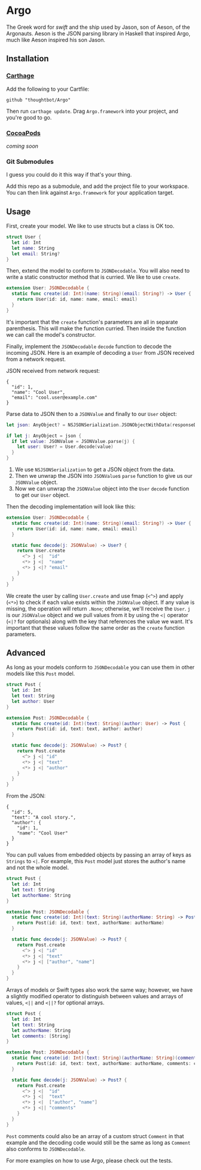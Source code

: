 Argo
====

The Greek word for _swift_ and the ship used by Jason, son of Aeson, of the
Argonauts. Aeson is the JSON parsing library in Haskell that inspired Argo,
much like Aeson inspired his son Jason.

## Installation

### [Carthage]

[Carthage]: https://github.com/Carthage/Carthage

Add the following to your Cartfile:

```
github "thoughtbot/Argo"
```

Then run `carthage update`. Drag `Argo.framework` into your project, and
you're good to go.

### [CocoaPods]

[CocoaPods]: http://cocoapods.org

 *coming soon*

### Git Submodules ###

I guess you could do it this way if that's your thing.

Add this repo as a submodule, and add the project file to your workspace. You
can then link against `Argo.framework` for your application target.

## Usage

First, create your model. We like to use structs but a class is OK too.

```swift
struct User {
  let id: Int
  let name: String
  let email: String?
}
```

Then, extend the model to conform to `JSONDecodable`. You will also need to
write a static constructor method that is curried. We like to use `create`.

```swift
extension User: JSONDecodable {
  static func create(id: Int)(name: String)(email: String?) -> User {
    return User(id: id, name: name, email: email)
  }
}
```

It's important that the `create` function's parameters are all in separate
parenthesis. This will make the function curried. Then inside the function we
can call the model's constructor.

Finally, implement the `JSONDecodable` `decode` function to decode the incoming
JSON. Here is an example of decoding a `User` from JSON received from a network
request.

JSON received from network request:
```
{
  "id": 1,
  "name": "Cool User",
  "email": "cool.user@example.com"
}
```

Parse data to JSON then to a `JSONValue` and finally to our `User` object:

```swift
let json: AnyObject? = NSJSONSerialization.JSONObjectWithData(responseData, options: NSJSONReadingOptions(0), error: nil)

if let j: AnyObject = json {
  if let value: JSONValue = JSONValue.parse(j) {
    let user: User? = User.decode(value)
  }
}
```

1. We use `NSJSONSerialization` to get a JSON object from the data.
2. Then we unwrap the JSON into `JSONValue`s `parse` function to give us our
   `JSONValue` object.
3. Now we can unwrap the `JSONValue` object into the `User` `decode` function
   to get our `User` object.

Then the decoding implementation will look like this:

```swift
extension User: JSONDecodable {
  static func create(id: Int)(name: String)(email: String?) -> User {
    return User(id: id, name: name, email: email)
  }

  static func decode(j: JSONValue) -> User? {
    return User.create
      <^> j <|  "id"
      <*> j <|  "name"
      <*> j <|? "email"
    }
  }
}
```

We create the user by calling `User.create` and use fmap (`<^>`) and apply
(`<*>`) to check if each value exists within the `JSONValue` object. If any
value is missing, the operation will return `.None`; otherwise, we'll receive
the `User`. `j` is our `JSONValue` object and we pull values from it by using
the `<|` operator (`<|?` for optionals) along with the key that references the
value we want. It's important that these values follow the same order as the
`create` function parameters.

## Advanced

As long as your models conform to `JSONDecodable` you can use them in other
models like this `Post` model.

```swift
struct Post {
  let id: Int
  let text: String
  let author: User
}

extension Post: JSONDecodable {
  static func create(id: Int)(text: String)(author: User) -> Post {
    return Post(id: id, text: text, author: author)
  }

  static func decode(j: JSONValue) -> Post? {
    return Post.create
      <^> j <| "id"
      <*> j <| "text"
      <*> j <| "author"
    }
  }
}
```

From the JSON:

```
{
  "id": 5,
  "text": "A cool story.",
  "author": {
    "id": 1,
    "name": "Cool User"
  }
}
```

You can pull values from embedded objects by passing an array of keys as
`Strings` to `<|`. For example, this `Post` model just stores the author's name
and not the whole model.

```swift
struct Post {
  let id: Int
  let text: String
  let authorName: String
}

extension Post: JSONDecodable {
  static func create(id: Int)(text: String)(authorName: String) -> Post {
    return Post(id: id, text: text, authorName: authorName)
  }

  static func decode(j: JSONValue) -> Post? {
    return Post.create
      <^> j <| "id"
      <*> j <| "text"
      <*> j <| ["author", "name"]
    }
  }
}
```

Arrays of models or Swift types also work the same way; however, we have a
slightly modified operator to distinguish between values and arrays of values,
`<||` and `<||?` for optional arrays.

```swift
struct Post {
  let id: Int
  let text: String
  let authorName: String
  let comments: [String]
}

extension Post: JSONDecodable {
  static func create(id: Int)(text: String)(authorName: String)(comments: [String]) -> Post {
    return Post(id: id, text: text, authorName: authorName, comments: comments)
  }

  static func decode(j: JSONValue) -> Post? {
    return Post.create
      <^> j <|  "id"
      <*> j <|  "text"
      <*> j <|  ["author", "name"]
      <*> j <|| "comments"
    }
  }
}
```

`Post` comments could also be an array of a custom struct `Comment` in that
example and the decoding code would still be the same as long as `Comment` also
conforms to `JSONDecodable`.

For more examples on how to use Argo, please check out the tests.
